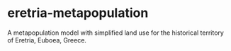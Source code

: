 # eretria-metapopulation
A metapopulation model with simplified land use for the historical territory of Eretria, Euboea, Greece.
